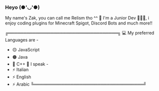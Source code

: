 ### Heyo (●'◡'●)

My name's Zak, you can call me Relism tho ^^ 🌼
I'm a Junior Dev 👨🏽‍💻, i enjoy coding plugins
for Minecraft Spigot, Discord Bots and much more!! 

╔════════════════════════════════════╗
  💻 My preferred Languages are -
  - 🟡 JavaScript
  - 🟠 Java
  - 🔵 C++ 
  💬 I speak -
  - ⚡ Italian
  - ⚡ English
  - ⚡ Arabic
╚════════════════════════════════════╝
